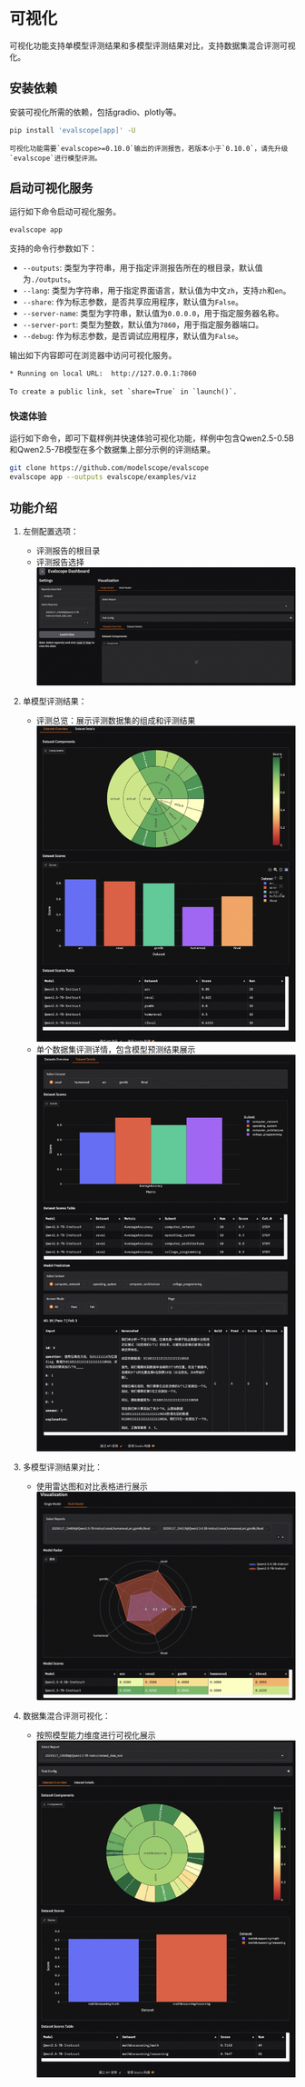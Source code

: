 # 可视化

可视化功能支持单模型评测结果和多模型评测结果对比，支持数据集混合评测可视化。


## 安装依赖

安装可视化所需的依赖，包括gradio、plotly等。

```bash
pip install 'evalscope[app]' -U
```
```{note}
可视化功能需要`evalscope>=0.10.0`输出的评测报告，若版本小于`0.10.0`，请先升级`evalscope`进行模型评测。
```

## 启动可视化服务

运行如下命令启动可视化服务。
```bash
evalscope app
```

支持的命令行参数如下：

- `--outputs`: 类型为字符串，用于指定评测报告所在的根目录，默认值为`./outputs`。
- `--lang`: 类型为字符串，用于指定界面语言，默认值为中文`zh`，支持`zh`和`en`。
- `--share`: 作为标志参数，是否共享应用程序，默认值为`False`。
- `--server-name`: 类型为字符串，默认值为`0.0.0.0`，用于指定服务器名称。
- `--server-port`: 类型为整数，默认值为`7860`，用于指定服务器端口。
- `--debug`: 作为标志参数，是否调试应用程序，默认值为`False`。

输出如下内容即可在浏览器中访问可视化服务。
```text
* Running on local URL:  http://127.0.0.1:7860

To create a public link, set `share=True` in `launch()`.
```

### 快速体验

运行如下命令，即可下载样例并快速体验可视化功能，样例中包含Qwen2.5-0.5B和Qwen2.5-7B模型在多个数据集上部分示例的评测结果。

```bash
git clone https://github.com/modelscope/evalscope
evalscope app --outputs evalscope/examples/viz
```

## 功能介绍

1. 左侧配置选项：
   - 评测报告的根目录
   - 评测报告选择
   ![alt text](./images/setting.png)

2. 单模型评测结果：
   - 评测总览：展示评测数据集的组成和评测结果
   ![alt text](./images/report_overview.png)
   - 单个数据集评测详情，包含模型预测结果展示
   ![alt text](./images/report_details.png)

3. 多模型评测结果对比：
   - 使用雷达图和对比表格进行展示
   ![alt text](./images/model_compare.png)

4. 数据集混合评测可视化：
   - 按照模型能力维度进行可视化展示
   ![alt text](./images/collection.png)